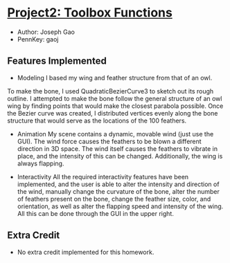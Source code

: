 # [Project2: Toolbox Functions](https://github.com/CIS700-Procedural-Graphics/Project2-Toolbox-Functions)

* Author: Joseph Gao
* PennKey: gaoj

Features Implemented
--------------------
* Modeling 
I based my wing and feather structure from that of an owl. 

To make the bone, I used QuadraticBezierCurve3 to sketch out its rough outline. I attempted to make the bone follow the general structure of an owl wing by finding points that would make the closest parabola possible. Once the Bezier curve was created, I distributed vertices evenly along the bone structure that would serve as the locations of the 100 feathers.

* Animation
My scene contains a dynamic, movable wind (just use the GUI). The wind force causes the feathers to be blown a different direction in 3D space. The wind itself causes the feathers to vibrate in place, and the intensity of this can be changed. Additionally, the wing is always flapping.

* Interactivity
All the required interactivity features have been implemented, and the user is able to alter the intensity and direction of the wind, manually change the curvature of the bone, alter the number of feathers present on the bone, change the feather size, color, and orientation, as well as alter the flapping speed and intensity of the wing. All this can be done through the GUI in the upper right.


Extra Credit
------------
- No extra credit implemented for this homework. 


